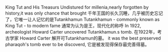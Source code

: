 King Tut and His Treasurs 
Undistured for millenia,nearly forgotten by history,it was only chance that brought 
千年王国的长久沉睡，几乎被历史忘记了，它唯一让人记忆的是Tutankhamun
Tutankhamun - commonly known as King Tut - to modern fame 
通常为认为是王，现代化的称呼
In 1922, archeologist Howard Carter uncovered Tutankhamun.s tomb.
在1922年，考古学家 Howard Carter 解开可Tutankhamun的墓。
it was the best preserved  pharaqoh's tomb ever to be discoverd,
它是被发现得保存最完善得墓。
